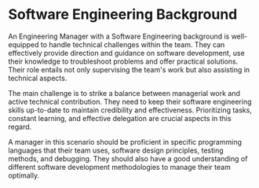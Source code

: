 # Software Engineering Background

An Engineering Manager with a Software Engineering background is well-equipped to handle technical challenges within the team. They can effectively provide direction and guidance on software development, use their knowledge to troubleshoot problems and offer practical solutions. Their role entails not only supervising the team's work but also assisting in technical aspects.

The main challenge is to strike a balance between managerial work and active technical contribution. They need to keep their software engineering skills up-to-date to maintain credibility and effectiveness. Prioritizing tasks, constant learning, and effective delegation are crucial aspects in this regard.

A manager in this scenario should be proficient in specific programming languages that their team uses, software design principles, testing methods, and debugging. They should also have a good understanding of different software development methodologies to manage their team optimally.